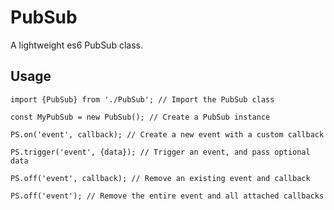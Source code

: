 # PubSub
A lightweight es6 PubSub class.

## Usage
`import {PubSub} from './PubSub'; // Import the PubSub class`

`const MyPubSub = new PubSub(); // Create a PubSub instance`

`PS.on('event', callback); // Create a new event with a custom callback`

`PS.trigger('event', {data}); // Trigger an event, and pass optional data`

`PS.off('event', callback); // Remove an existing event and callback`

`PS.off('event'); // Remove the entire event and all attached callbacks`

